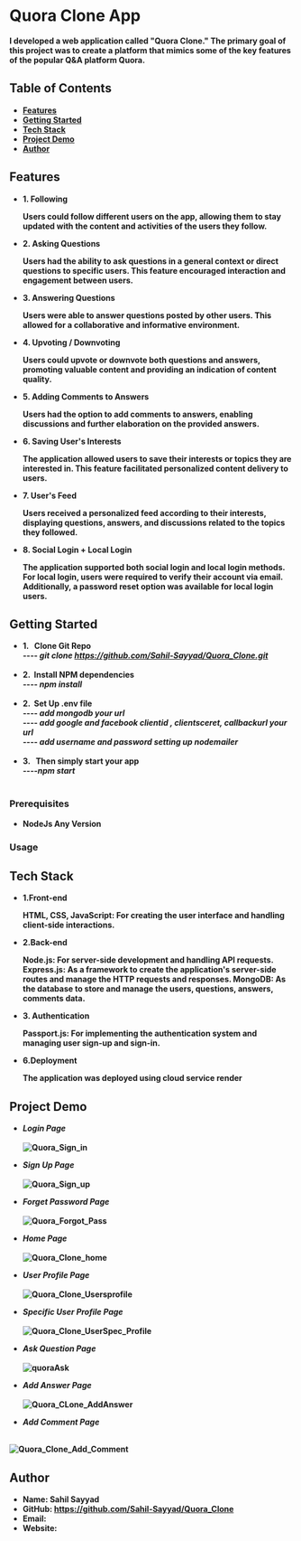 # Quora Clone App
  
 <b> I developed a web application called "Quora Clone." The primary goal of this project was to create a platform that mimics some of the key features of the popular Q&A platform Quora. <b> 

## Table of Contents
-  <b> [Features](#features)</b>
-  <b> [Getting Started](#getting-started)</b>
-  <b> [Tech Stack](#Tech-Stack) </b>
-  <b> [Project Demo](#Project-Demo) </b>
-  <b> [Author](#Author)</b>

## Features
-  <b>1. Following </b>
     <p>Users could follow different users on the app, allowing them to stay updated with the content and activities of the users they follow.</p>
-  <b> 2. Asking Questions  </b>
    <p> Users had the ability to ask questions in a general context or direct questions to specific users. This feature encouraged interaction and engagement between users.</p>
-  <b> 3. Answering Questions</b>
    <p> Users were able to answer questions posted by other users. This allowed for a collaborative and informative environment.</p>
-  <b> 4. Upvoting / Downvoting </b>
    <p>Users could upvote or downvote both questions and answers, promoting valuable content and providing an indication of content quality.</p>
-  <b> 5. Adding Comments to Answers </b>
    <p>Users had the option to add comments to answers, enabling discussions and further elaboration on the provided answers.</p>
-  <b> 6. Saving User's Interests </b>
   <p>The application allowed users to save their interests or topics they are interested in. This feature facilitated personalized content delivery to users.</p>
-  <b> 7. User's Feed </b>
   <p>Users received a personalized feed according to their interests, displaying questions, answers, and discussions related to the topics they followed.</p>
-  <b> 8. Social Login + Local Login </b>
   <p>The application supported both social login and local login methods. For local login, users were required to verify their account via email. Additionally, a password reset option was available for local login users.</p>
## Getting Started
-  <b> 1. &nbsp; Clone Git Repo  </b>
    <br>----<i> git clone https://github.com/Sahil-Sayyad/Quora_Clone.git</i><br><br>
-  <b> 2.  &nbsp;Install NPM dependencies </b>
   <br>----<i> npm install</i> <br><br>
-  <b> 2.  &nbsp;Set Up .env file  </b>
   <br>----<i> add mongodb your url</i>
   <br>----<i> add google and facebook clientid , clientsceret, callbackurl your url</i> 
   <br>----<i> add username and password setting up nodemailer</i> <br><br>
-  <b> 3. &nbsp; Then simply start your app </b>
   <br>----<i>npm start </i><br><br>


### Prerequisites
- <b>NodeJs Any Version</b>

### Usage


## Tech Stack

-  <b> 1.Front-end </b>
    <p>HTML, CSS, JavaScript: For creating the user interface and handling client-side interactions.</p>
- <b> 2.Back-end </b>
   <p>Node.js: For server-side development and handling API requests.
      Express.js: As a framework to create the application's server-side routes and manage the HTTP requests and responses.
      MongoDB: As the database to store and manage the  users, questions, answers, comments data.</p>
-  <b> 3. Authentication </b>
    <p>Passport.js: For implementing the authentication system and managing user sign-up and sign-in.</p>
-  <b> 6.Deployment </b>
   <p>The application was deployed using cloud service render</p>

## Project Demo
 - <b> <i> Login Page  </i></b> <br><br>
   ![Quora_Sign_in](https://github.com/Sahil-Sayyad/Quora_Clone/assets/96423459/bed139bf-cd2c-4892-a1ef-44d9b5e8a754)

-  <b> <i> Sign Up  Page  </i></b> <br><br>
![Quora_Sign_up](https://github.com/Sahil-Sayyad/Quora_Clone/assets/96423459/0448ed16-1d7d-4641-af86-aeeebd94d499)


-  <b> <i> Forget Password Page  </i></b> <br><br>
![Quora_Forgot_Pass](https://github.com/Sahil-Sayyad/Quora_Clone/assets/96423459/63aa5899-314c-49b0-855e-64a9818e48c7)

-  <b> <i> Home Page  </i></b> <br><br>
![Quora_Clone_home](https://github.com/Sahil-Sayyad/Quora_Clone/assets/96423459/6289bde3-cad7-4c0c-bd0d-629193ad672b)

-  <b> <i>User Profile Page  </i></b> <br><br>
![Quora_Clone_Usersprofile](https://github.com/Sahil-Sayyad/Quora_Clone/assets/96423459/465c02ae-9b75-49b3-b0c2-914fb1eb2274)

-  <b> <i> Specific User Profile Page </i></b> <br><br>
 ![Quora_Clone_UserSpec_Profile](https://github.com/Sahil-Sayyad/Quora_Clone/assets/96423459/dc0ad4d8-b4ec-4ec5-9f96-9c91e4f68b88)

-  <b> <i> Ask Question Page  </i></b> <br><br>
![quoraAsk](https://github.com/Sahil-Sayyad/Quora_Clone/assets/96423459/dd7aa4d8-a6bb-48d4-b862-3e3f9a37392e)

-  <b> <i> Add Answer Page   </i></b> <br><br>
![Quora_CLone_AddAnswer](https://github.com/Sahil-Sayyad/Quora_Clone/assets/96423459/6b572367-7d82-4f09-811b-eafbc5abe937)

-  <b> <i> Add Comment Page  </i></b> <br><br>

![Quora_Clone_Add_Comment](https://github.com/Sahil-Sayyad/Quora_Clone/assets/96423459/0b196145-3877-40be-b5b6-984306b8665d)

## Author


- Name: Sahil Sayyad
- GitHub: <a><b>https://github.com/Sahil-Sayyad/Quora_Clone</a></b>
- Email: 
- Website: 
